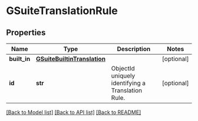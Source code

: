 # GSuiteTranslationRule

## Properties
Name | Type | Description | Notes
------------ | ------------- | ------------- | -------------
**built_in** | [**GSuiteBuiltinTranslation**](GSuiteBuiltinTranslation.md) |  | [optional] 
**id** | **str** | ObjectId uniquely identifying a Translation Rule. | [optional] 

[[Back to Model list]](../README.md#documentation-for-models) [[Back to API list]](../README.md#documentation-for-api-endpoints) [[Back to README]](../README.md)


